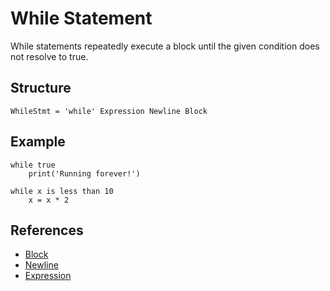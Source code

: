 # While Statement

While statements repeatedly execute a block until the given condition does not resolve to true.

## Structure
```grammar
WhileStmt = 'while' Expression Newline Block
```

## Example
```syntek
while true
	print('Running forever!')

while x is less than 10
	x = x * 2
```

## References
- [Block](/spec/grammar/syntactic/#block)
- [Newline](/spec/grammar/lexical.html#newline)
- [Expression](/spec/grammar/syntactic/expressions/)
